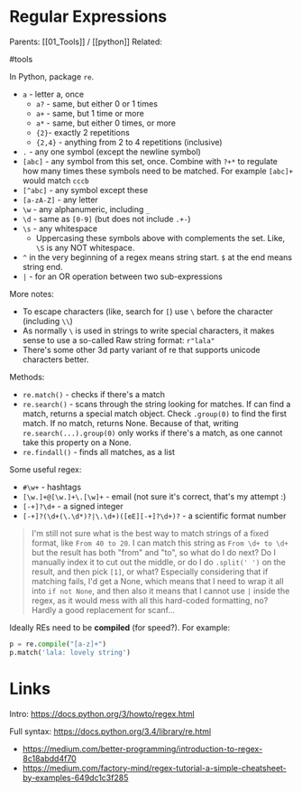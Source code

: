 # Regular Expressions

Parents: [[01_Tools]] / [[python]]
Related:

#tools

In Python, package `re`.

* `a` - letter a, once
    * `a?` - same, but either 0 or 1 times
    * `a+` - same, but 1 time or more
    * `a*` - same, but either 0 times, or more
    * `{2}`- exactly 2 repetitions
    * `{2,4}` - anything from 2 to 4 repetitions (inclusive)
* `.` - any one symbol (except the newline symbol)
* `[abc]` - any symbol from this set, once. Combine with `?+*` to regulate how many times these symbols need to be matched. For example `[abc]+` would match `cccb`
* `[^abc]` - any symbol except these
* `[a-zA-Z]` - any letter
* `\w` - any alphanumeric, including `_`
* `\d` - same as `[0-9]` (but does not include `.+-`)
* `\s` - any whitespace
    * Uppercasing these symbols above with complements the set. Like, `\S` is any NOT whitespace.
* `^` in the very beginning of a regex means string start. `$` at the end means string end.
* `|` - for an OR operation between two sub-expressions

More notes:
* To escape characters (like, search for `[`) use `\` before the character (including `\\`)
* As normally `\` is used in strings to write special characters, it makes sense to use a so-called Raw string format: `r"lala"`
* There's some other 3d party variant of re that supports unicode characters better.

Methods:
* `re.match()` - checks if there's a match
* `re.search()` - scans through the string looking for matches. If can find a match, returns a special match object. Check `.group(0)` to find the first match. If no match, returns None. Because of that, writing `re.search(...).group(0)` only works if there's a match, as one cannot take this property on a None.
* `re.findall()` - finds all matches, as a list

Some useful regex:
* `#\w+` - hashtags
* `[\w.]+@[\w.]+\.[\w]+`  - email (not sure it's correct, that's my attempt :)
* `[-+]?\d+` - a signed integer
* `[-+]?(\d+(\.\d*)?|\.\d+)([eE][-+]?\d+)?` - a scientific format number

> I'm still not sure what is the best way to match strings of a fixed format, like `From 40 to 20`. I can match this string as `From \d+ to \d+` but the result has both "from" and "to", so what do I do next? Do I manually index it to cut out the middle, or do I do `.split(' ')` on the result, and then pick `[1]`, or what? Especially considering that if matching fails, I'd get a None, which means that I need to wrap it all into `if not None`, and then also it means that I cannot use `|` inside the regex, as it would mess with all this hard-coded formatting, no? Hardly a good replacement for scanf...

Ideally REs need to be  **compiled** (for speed?). For example:
```python
p = re.compile("[a-z]+")
p.match('lala: lovely string')
```

# Links

Intro: https://docs.python.org/3/howto/regex.html

Full syntax: https://docs.python.org/3.4/library/re.html

* https://medium.com/better-programming/introduction-to-regex-8c18abdd4f70
* https://medium.com/factory-mind/regex-tutorial-a-simple-cheatsheet-by-examples-649dc1c3f285